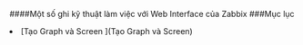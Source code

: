 ####Một số ghi kỹ thuật làm việc với Web Interface của Zabbix
###Mục lục
<li>[Tạo Graph và Screen ](Tạo Graph và Screen)
